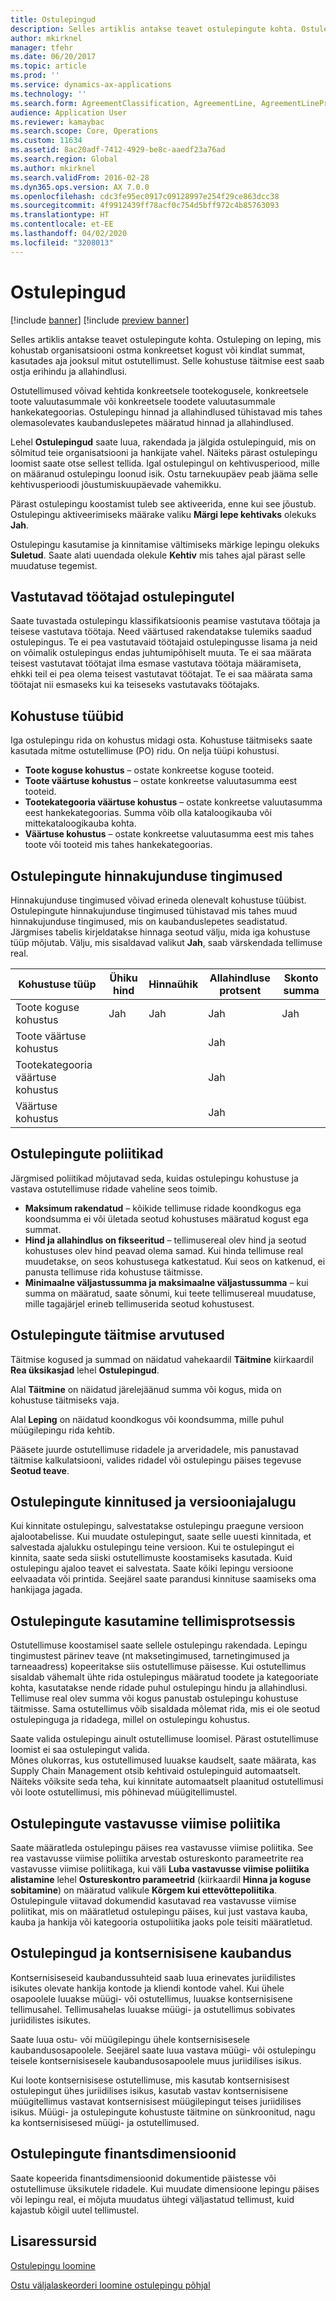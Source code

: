 ```yaml
---
title: Ostulepingud
description: Selles artiklis antakse teavet ostulepingute kohta. Ostuleping on leping, mis kohustab organisatsiooni ostma konkreetset kogust või kindlat summat, kasutades aja jooksul mitut ostutellimust. Selle kohustuse täitmise eest saab ostja erihindu ja allahindlusi.
author: mkirknel
manager: tfehr
ms.date: 06/20/2017
ms.topic: article
ms.prod: ''
ms.service: dynamics-ax-applications
ms.technology: ''
ms.search.form: AgreementClassification, AgreementLine, AgreementLinePrompt, PurchAgreement, PurchAgreementCreate, PurchAgreementGenerateReleaseOrder, PurchAgreementHistory, PurchAgreementInvoiceJournal
audience: Application User
ms.reviewer: kamaybac
ms.search.scope: Core, Operations
ms.custom: 11634
ms.assetid: 8ac20adf-7412-4929-be8c-aaedf23a76ad
ms.search.region: Global
ms.author: mkirknel
ms.search.validFrom: 2016-02-28
ms.dyn365.ops.version: AX 7.0.0
ms.openlocfilehash: cdc3fe95ec0917c09128997e254f29ce863dcc38
ms.sourcegitcommit: 4f9912439ff78acf0c754d5bff972c4b85763093
ms.translationtype: HT
ms.contentlocale: et-EE
ms.lasthandoff: 04/02/2020
ms.locfileid: "3208013"
---
```

# <a name="purchase-agreements"></a>Ostulepingud

[!include [banner](../includes/banner.md)]
[!include [preview banner](../includes/preview-banner.md)]

Selles artiklis antakse teavet ostulepingute kohta. Ostuleping on leping, mis kohustab organisatsiooni ostma konkreetset kogust või kindlat summat, kasutades aja jooksul mitut ostutellimust. Selle kohustuse täitmise eest saab ostja erihindu ja allahindlusi. 

Ostutellimused võivad kehtida konkreetsele tootekogusele, konkreetsele toote valuutasummale või konkreetsele toodete valuutasummale hankekategoorias. Ostulepingu hinnad ja allahindlused tühistavad mis tahes olemasolevates kaubanduslepetes määratud hinnad ja allahindlused.  

Lehel **Ostulepingud** saate luua, rakendada ja jälgida ostulepinguid, mis on sõlmitud teie organisatsiooni ja hankijate vahel. Näiteks pärast ostulepingu loomist saate otse sellest tellida. Igal ostulepingul on kehtivusperiood, mille on määranud ostulepingu loonud isik. Ostu tarnekuupäev peab jääma selle kehtivusperioodi jõustumiskuupäevade vahemikku.  

Pärast ostulepingu koostamist tuleb see aktiveerida, enne kui see jõustub. Ostulepingu aktiveerimiseks määrake valiku **Märgi lepe kehtivaks** olekuks **Jah**. 

Ostulepingu kasutamise ja kinnitamise vältimiseks märkige lepingu olekuks **Suletud**. Saate alati uuendada olekule **Kehtiv** mis tahes ajal pärast selle muudatuse tegemist.

## <a name="responsible-workers-on-purchase-agreements"></a>Vastutavad töötajad ostulepingutel

Saate tuvastada ostulepingu klassifikatsioonis peamise vastutava töötaja ja teisese vastutava töötaja. Need väärtused rakendatakse tulemiks saadud ostulepingus. Te ei pea vastutavaid töötajaid ostulepingusse lisama ja neid on võimalik ostulepingus endas juhtumipõhiselt muuta. Te ei saa määrata teisest vastutavat töötajat ilma esmase vastutava töötaja määramiseta, ehkki teil ei pea olema teisest vastutavat töötajat. Te ei saa määrata sama töötajat nii esmaseks kui ka teiseseks vastutavaks töötajaks. 


## <a name="commitment-types"></a>Kohustuse tüübid
Iga ostulepingu rida on kohustus midagi osta. Kohustuse täitmiseks saate kasutada mitme ostutellimuse (PO) ridu. On nelja tüüpi kohustusi.

-   **Toote koguse kohustus** – ostate konkreetse koguse tooteid.
-   **Toote väärtuse kohustus** – ostate konkreetse valuutasumma eest tooteid.
-   **Tootekategooria väärtuse kohustus** – ostate konkreetse valuutasumma eest hankekategoorias. Summa võib olla kataloogikauba või mittekataloogikauba kohta.
-   **Väärtuse kohustus** – ostate konkreetse valuutasumma eest mis tahes toote või tooteid mis tahes hankekategoorias.

## <a name="pricing-terms-for-purchase-agreements"></a>Ostulepingute hinnakujunduse tingimused
Hinnakujunduse tingimused võivad erineda olenevalt kohustuse tüübist. Ostulepingute hinnakujunduse tingimused tühistavad mis tahes muud hinnakujunduse tingimused, mis on kaubanduslepetes seadistatud. Järgmises tabelis kirjeldatakse hinnaga seotud välju, mida iga kohustuse tüüp mõjutab. Välju, mis sisaldavad valikut **Jah**, saab värskendada tellimuse real.

| Kohustuse tüüp                   | Ühiku hind | Hinnaühik | Allahindluse protsent | Skonto summa |
|-----------------------------------|------------|------------|------------------|----------------------|
| Toote koguse kohustus       | Jah        | Jah        | Jah              | Jah                  |
| Toote väärtuse kohustus          |            |            | Jah              |                      |
| Tootekategooria väärtuse kohustus |            |            | Jah              |                      |
| Väärtuse kohustus                  |            |            | Jah              |                      |

## <a name="policies-for-purchase-agreements"></a>Ostulepingute poliitikad
Järgmised poliitikad mõjutavad seda, kuidas ostulepingu kohustuse ja vastava ostutellimuse ridade vaheline seos toimib.

-   **Maksimum rakendatud** – kõikide tellimuse ridade koondkogus ega koondsumma ei või ületada seotud kohustuses määratud kogust ega summat.
-   **Hind ja allahindlus on fikseeritud** – tellimusereal olev hind ja seotud kohustuses olev hind peavad olema samad. Kui hinda tellimuse real muudetakse, on seos kohustusega katkestatud. Kui seos on katkenud, ei panusta tellimuse rida kohustuse täitmisse.
-   **Minimaalne väljastussumma ja maksimaalne väljastussumma** – kui summa on määratud, saate sõnumi, kui teete tellimusereal muudatuse, mille tagajärjel erineb tellimuserida seotud kohustusest.

## <a name="fulfillment-calculations-for-purchase-agreements"></a>Ostulepingute täitmise arvutused
Täitmise kogused ja summad on näidatud vahekaardil **Täitmine** kiirkaardil **Rea üksikasjad** lehel **Ostulepingud**.  

Alal **Täitmine** on näidatud järelejäänud summa või kogus, mida on kohustuse täitmiseks vaja.  

Alal **Leping** on näidatud koondkogus või koondsumma, mille puhul müügilepingu rida kehtib.  

Pääsete juurde ostutellimuse ridadele ja arveridadele, mis panustavad täitmise kalkulatsiooni, valides ridadel või ostulepingu päises tegevuse **Seotud teave**.

## <a name="confirmations-and-version-history-for-purchase-agreements"></a>Ostulepingute kinnitused ja versiooniajalugu
Kui kinnitate ostulepingu, salvestatakse ostulepingu praegune versioon ajalootabelisse. Kui muudate ostulepingut, saate selle uuesti kinnitada, et salvestada ajalukku ostulepingu teine versioon. Kui te ostulepingut ei kinnita, saate seda siiski ostutellimuste koostamiseks kasutada. Kuid ostulepingu ajaloo teavet ei salvestata. Saate kõiki lepingu versioone eelvaadata või printida. Seejärel saate parandusi kinnituse saamiseks oma hankijaga jagada.

## <a name="applying-purchase-agreements-in-the-ordering-process"></a>Ostulepingute kasutamine tellimisprotsessis
Ostutellimuse koostamisel saate sellele ostulepingu rakendada. Lepingu tingimustest pärinev teave (nt maksetingimused, tarnetingimused ja tarneaadress) kopeeritakse siis ostutellimuse päisesse. Kui ostutellimus sisaldab vähemalt ühte rida ostulepingus määratud toodete ja kategooriate kohta, kasutatakse nende ridade puhul ostulepingu hindu ja allahindlusi. Tellimuse real olev summa või kogus panustab ostulepingu kohustuse täitmisse. Sama ostutellimus võib sisaldada mõlemat rida, mis ei ole seotud ostulepinguga ja ridadega, millel on ostulepingu kohustus.  

Saate valida ostulepingu ainult ostutellimuse loomisel. Pärast ostutellimuse loomist ei saa ostulepingut valida.  
Mõnes olukorras, kus ostutellimused luuakse kaudselt, saate määrata, kas Supply Chain Management otsib kehtivaid ostulepinguid automaatselt. Näiteks võiksite seda teha, kui kinnitate automaatselt plaanitud ostutellimusi või loote ostutellimusi, mis põhinevad müügitellimustel.

## <a name="matching-policy-on-purchase-agreements"></a>Ostulepingute vastavusse viimise poliitika
Saate määratleda ostulepingu päises rea vastavusse viimise poliitika. See rea vastavusse viimise poliitika arvestab ostureskonto parameetrite rea vastavusse viimise poliitikaga, kui väli **Luba vastavusse viimise poliitika alistamine** lehel **Ostureskontro parameetrid** (kiirkaardil **Hinna ja koguse sobitamine**) on määratud valikule **Kõrgem kui ettevõttepoliitika**. Ostulepingule viitavad dokumendid kasutavad rea vastavusse viimise poliitikat, mis on määratletud ostulepingu päises, kui just vastava kauba, kauba ja hankija või kategooria ostupoliitika jaoks pole teisiti määratletud.

## <a name="purchase-agreements-and-intercompany-trade"></a>Ostulepingud ja kontsernisisene kaubandus
Kontsernisiseseid kaubandussuhteid saab luua erinevates juriidilistes isikutes olevate hankija kontode ja kliendi kontode vahel. Kui ühele osapoolele luuakse müügi- või ostutellimus, luuakse kontsernisisene tellimusahel. Tellimusahelas luuakse müügi- ja ostutellimus sobivates juriidilistes isikutes.  

Saate luua ostu- või müügilepingu ühele kontsernisisesele kaubandusosapoolele. Seejärel saate luua vastava müügi- või ostulepingu teisele kontsernisisesele kaubandusosapoolele muus juriidilises isikus.  

Kui loote kontsernisisese ostutellimuse, mis kasutab kontsernisisest ostulepingut ühes juriidilises isikus, kasutab vastav kontsernisisene müügitellimus vastavat kontsernisisest müügilepingut teises juriidilises isikus. Müügi- ja ostulepingute kohustuste täitmine on sünkroonitud, nagu ka kontsernisisesed müügi- ja ostutellimused.

## <a name="financial-dimensions-on-purchase-agreements"></a>Ostulepingute finantsdimensioonid
Saate kopeerida finantsdimensioonid dokumentide päistesse või ostutellimuse üksikutele ridadele. Kui muudate dimensioone lepingu päises või lepingu real, ei mõjuta muudatus ühtegi väljastatud tellimust, kuid kajastub kõigil uutel tellimustel.

<a name="additional-resources"></a>Lisaressursid
--------

[Ostulepingu loomine](tasks/create-purchase-agreement.md)

[Ostu väljalaskeorderi loomine ostulepingu põhjal](tasks/create-purchase-release-order-purchase-agreement.md)



